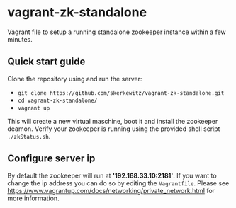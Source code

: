 # vagrant-zk-standalone
Vagrant file to setup a running standalone zookeeper instance within a few minutes.

## Quick start guide

Clone the repository using and run the server:
* `git clone https://github.com/skerkewitz/vagrant-zk-standalone.git`
* `cd vagrant-zk-standalone/`
* `vagrant up`

This will create a new virtual maschine, boot it and install the zookeeper deamon. Verify your zookeeper is running using the provided shell script `./zkStatus.sh`.

## Configure server ip

By default the zookeeper will run at **'192.168.33.10:2181'**. If you want to change the ip address you can do so by editing the `Vagrantfile`. Please see https://www.vagrantup.com/docs/networking/private_network.html for more information.




